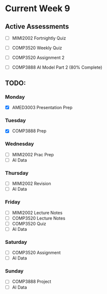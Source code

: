 # Current Week 9

## Active Assessments

- [ ] MIMI2002 Fortnightly Quiz

- [ ] COMP3520 Weekly Quiz
- [ ] COMP3520 Assignment 2

- [ ] COMP3888 AI Model Part 2 (80% Complete)

## TODO:

### Monday

- [x] AMED3003 Presentation Prep

### Tuesday

- [x] COMP3888 Prep

### Wednesday

- [ ] MIMI2002 Prac Prep
- [ ] AI Data

### Thursday

- [ ] MIMI2002 Revision
- [ ] AI Data

### Friday

- [ ] MIMI2002 Lecture Notes
- [ ] COMP3520 Lecture Notes
- [ ] COMP3520 Quiz
- [ ] AI Data

### Saturday

- [ ] COMP3520 Assignment
- [ ] AI Data

### Sunday

- [ ] COMP3888 Project
- [ ] AI Data
